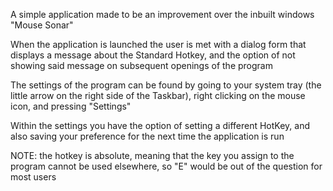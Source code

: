 A simple application made to be an improvement over the inbuilt windows "Mouse Sonar"

When the application is launched the user is met with a dialog form that displays a message about the Standard Hotkey,
and the option of not showing said message on subsequent openings of the program

The settings of the program can be found by going to your system tray (the little arrow on the right side of the Taskbar), right clicking on the mouse icon, and pressing "Settings"

Within the settings you have the option of setting a different HotKey, and also saving your preference for the next time the application is run

NOTE: the hotkey is absolute, meaning that the key you assign to the program cannot be used elsewhere, so "E" would be out of the question for most users
